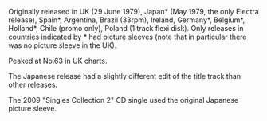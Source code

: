 Originally released in UK (29 June 1979), Japan\* (May 1979, the only Electra release), Spain\*, Argentina, Brazil (33rpm), Ireland, Germany\*, Belgium\*, Holland\*, Chile (promo only), Poland (1 track flexi disk). Only releases in countries indicated by \* had picture sleeves (note that in particular there was no picture sleeve in the UK).

Peaked at No.63 in UK charts.

The Japanese release had a slightly different edit of the title track than other releases.

The 2009 "Singles Collection 2" CD single used the original Japanese picture sleeve.
